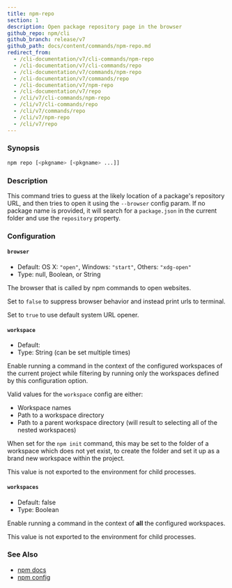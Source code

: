 ```yaml
---
title: npm-repo
section: 1
description: Open package repository page in the browser
github_repo: npm/cli
github_branch: release/v7
github_path: docs/content/commands/npm-repo.md
redirect_from:
  - /cli-documentation/v7/cli-commands/npm-repo
  - /cli-documentation/v7/cli-commands/repo
  - /cli-documentation/v7/commands/npm-repo
  - /cli-documentation/v7/commands/repo
  - /cli-documentation/v7/npm-repo
  - /cli-documentation/v7/repo
  - /cli/v7/cli-commands/npm-repo
  - /cli/v7/cli-commands/repo
  - /cli/v7/commands/repo
  - /cli/v7/npm-repo
  - /cli/v7/repo
---
```


### Synopsis

```bash
npm repo [<pkgname> [<pkgname> ...]]
```

### Description

This command tries to guess at the likely location of a package's
repository URL, and then tries to open it using the `--browser` config
param. If no package name is provided, it will search for a `package.json`
in the current folder and use the `repository` property.

### Configuration

#### `browser`

* Default: OS X: `"open"`, Windows: `"start"`, Others: `"xdg-open"`
* Type: null, Boolean, or String

The browser that is called by npm commands to open websites.

Set to `false` to suppress browser behavior and instead print urls to
terminal.

Set to `true` to use default system URL opener.


#### `workspace`

* Default:
* Type: String (can be set multiple times)

Enable running a command in the context of the configured workspaces of the
current project while filtering by running only the workspaces defined by
this configuration option.

Valid values for the `workspace` config are either:

* Workspace names
* Path to a workspace directory
* Path to a parent workspace directory (will result to selecting all of the
  nested workspaces)

When set for the `npm init` command, this may be set to the folder of a
workspace which does not yet exist, to create the folder and set it up as a
brand new workspace within the project.

This value is not exported to the environment for child processes.


#### `workspaces`

* Default: false
* Type: Boolean

Enable running a command in the context of **all** the configured
workspaces.

This value is not exported to the environment for child processes.



### See Also

* [npm docs](/cli/v7/commands/npm-docs)
* [npm config](/cli/v7/commands/npm-config)
